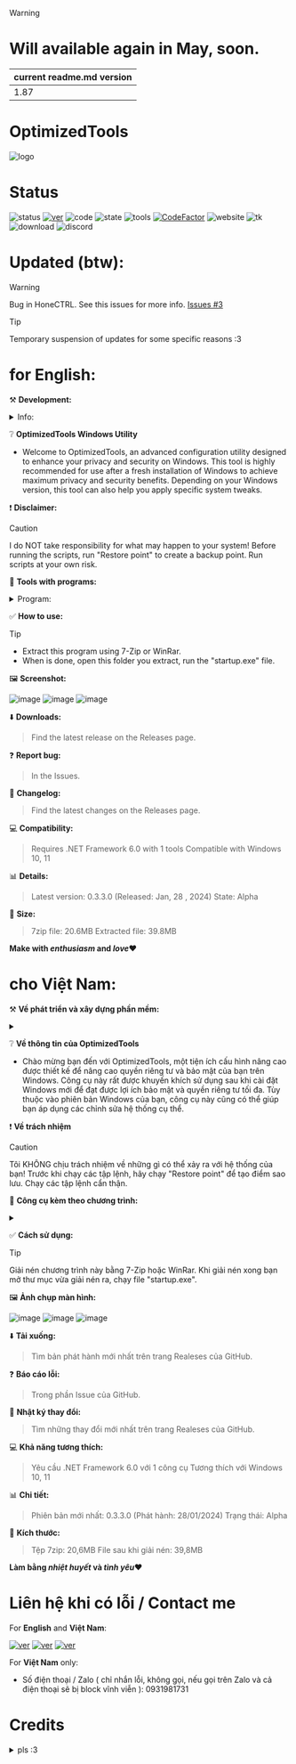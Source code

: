 > [!WARNING]
> # Will available again in May, soon.

| current readme.md version |
|---------------------------|
| 1.87                      |
# OptimizedTools 
![logo](https://github.com/NamGitHub2002/OptimizedTools/assets/120299835/282563d8-a156-4ea6-a5d7-e49afd2a8729)

# Status
![status](https://img.shields.io/badge/status-dead-red)
[![ver](https://img.shields.io/badge/version-0.3.3.0_lastet-black)](https://github.com/NamGitHub2002/OptimizedTools/releases)
![code](https://img.shields.io/badge/code_quality-good%3A_B-green)
![state](https://img.shields.io/badge/state-broke-red)
![tools](https://img.shields.io/badge/tools_version-fixing-red)
[![CodeFactor](https://www.codefactor.io/repository/github/namopt/optimizedtools/badge)](https://www.codefactor.io/repository/github/namopt/optimizedtools)
![website](https://img.shields.io/badge/website_status-okay-blue)
![tk](https://img.shields.io/badge/thank%20for%20visit%2C%20download%20and%20using%20this%20project!-white?style=flat)
![download](https://img.shields.io/badge/downloads%3A-9%2Fmonth-green?style=flat&logo=downloads)
![discord](https://img.shields.io/badge/not%20supported%20(coming%20soon)-black?style=flat&logo=discord)

# Updated (btw):
> [!WARNING]
> Bug in HoneCTRL. See this issues for more info.
> [Issues #3](https://github.com/NamOpt/OptimizedTools/issues/3)

> [!TIP]
> Temporary suspension of updates for some specific reasons :3

# for English:

⚒️ **Development:**
<details>
<summary>Info:</summary>

- For the source: Clone this sources or download the zip.
- For the build: After you download the source, run build.cmd to build and edit.

</details>

❔ **OptimizedTools Windows Utility**

- Welcome to OptimizedTools, an advanced configuration utility designed to enhance your privacy and security on Windows. This tool is highly recommended for use after a fresh installation of Windows to achieve maximum privacy and security benefits. Depending on your Windows version, this tool can also help you apply specific system tweaks.

❗ **Disclaimer:**
> [!CAUTION]
> I do NOT take responsibility for what may happen to your system! Before running the scripts, run "Restore point" to create a backup point. Run scripts at your own risk.

💾 **Tools with programs:**
<details>
<summary>Program:</summary>

- **Optimizer** by hellzerg: https://github.com/hellzerg/optimizer
- **winutil** by Chris Titus Tech: https://github.com/ChrisTitusTech/winutil
- **Bloatnosy** by builtbybel: https://github.com/builtbybel/BloatyNosy
- **Windows10Debloater** by Sycnex: https://github.com/Sycnex/Windows10Debloater
- **HoneCtrl** by luke-beep: https://github.com/luke-beep/HoneCtrl
- **XToolBox** by xemulat: https://github.com/xemulat/XToolbox
- **Harden Debloat** by simeononsecurity: https://github.com/simeononsecurity/Windows-Optimize-Harden-Debloat
- **Microsoft Activation Scripts** by WindowsAddict: https://github.com/massgravel/Microsoft-Activation-Scripts

</details>

✅ **How to use:**
> [!TIP]
> - Extract this program using 7-Zip or WinRar.
> - When is done, open this folder you extract, run the "startup.exe" file.

🖼 **Screenshot:**

![image](https://github.com/NamGitHub2002/All-in-one-Tools-by-Nam/assets/120299835/41f40386-8267-4101-bc3a-bafa07f9e08e)
![image](https://github.com/NamGitHub2002/All-in-one-Tools-by-Nam/assets/120299835/3a750537-a59a-439e-8076-05bbf1353cbf)
![image](https://github.com/NamGitHub2002/All-in-one-Tools-by-Nam/assets/120299835/c6cb8bc3-5d1d-4f6a-bbe4-d70a91cd4cda)

⬇️ **Downloads:**
> Find the latest release on the Releases page.

❓ **Report bug:**
> In the Issues.

📰 **Changelog:**
> Find the latest changes on the Releases page.

💻 **Compatibility:**
> Requires .NET Framework 6.0 with 1 tools
> Compatible with Windows 10, 11

📊 **Details:**
> Latest version: 0.3.3.0 (Released: Jan, 28 , 2024)
> State: Alpha

📶 **Size:**
> 7zip file: 20.6MB
> Extracted file: 39.8MB

**Make with *enthusiasm* and *love*❤️**

# cho Việt Nam:

⚒️ **Về phát triển và xây dựng phần mềm:**
<details>
<summary></summary>
  
- Đối với nguồn: Nhân bản (Clone) nguồn này hoặc tải xuống zip.
- Đối với bản dựng: Sau khi bạn tải xuống nguồn, hãy chạy build.cmd để xây dựng và chỉnh sửa.

</details>

❔ **Về thông tin của OptimizedTools**

- Chào mừng bạn đến với OptimizedTools, một tiện ích cấu hình nâng cao được thiết kế để nâng cao quyền riêng tư và bảo mật của bạn trên Windows. Công cụ này rất được khuyến khích sử dụng sau khi cài đặt Windows mới để đạt được lợi ích bảo mật và quyền riêng tư tối đa. Tùy thuộc vào phiên bản Windows của bạn, công cụ này cũng có thể giúp bạn áp dụng các chỉnh sửa hệ thống cụ thể.

❗ **Về trách nhiệm**
> [!CAUTION]
> Tôi KHÔNG chịu trách nhiệm về những gì có thể xảy ra với hệ thống của bạn! Trước khi chạy các tập lệnh, hãy chạy "Restore point" để tạo điểm sao lưu. Chạy các tập lệnh cẩn thận.

💾 **Công cụ kèm theo chương trình:**
<details>
<summary></summary>
  
- **Optimizer** của hellzerg: https://github.com/hellzerg/optimizer
- **winutil** của Chris Titus Tech: https://github.com/ChrisTitusTech/winutil
- **Bloatnosy** của builtbybel: https://github.com/builtbybel/BloatyNosy
- **Windows10Debloater** của Sycnex: https://github.com/Sycnex/Windows10Debloater
- **HoneCtrl** của luke-beep: https://github.com/luke-beep/HoneCtrl
- **XToolBox** của xemulat: https://github.com/xemulat/XToolbox
- **Harden Debloat** của simeononsecurity: https://github.com/simeononsecurity/Windows-Optimize-Harden-Debloat
- **Microsoft Activation Scripts** của WindowsAddict: https://github.com/massgravel/Microsoft-Activation-Scripts

</details>

✅ **Cách sử dụng:**
> [!TIP]
> Giải nén chương trình này bằng 7-Zip hoặc WinRar.
> Khi giải nén xong bạn mở thư mục vừa giải nén ra, chạy file "startup.exe".

🖼 **Ảnh chụp màn hình:**

![image](https://github.com/NamGitHub2002/All-in-one-Tools-by-Nam/assets/120299835/41f40386-8267-4101-bc3a-bafa07f9e08e)
![image](https://github.com/NamGitHub2002/All-in-one-Tools-by-Nam/assets/120299835/3a750537-a59a-439e-8076-05bbf1353cbf)
![image](https://github.com/NamGitHub2002/All-in-one-Tools-by-Nam/assets/120299835/c6cb8bc3-5d1d-4f6a-bbe4-d70a91cd4cda)

⬇️ **Tải xuống:**
> Tìm bản phát hành mới nhất trên trang Realeses của GitHub.

❓ **Báo cáo lỗi:**
> Trong phần Issue của GitHub.

📰 **Nhật ký thay đổi:**
> Tìm những thay đổi mới nhất trên trang Realeses của GitHub.

💻 **Khả năng tương thích:**
> Yêu cầu .NET Framework 6.0 với 1 công cụ
> Tương thích với Windows 10, 11

📊 **Chi tiết:**
> Phiên bản mới nhất: 0.3.3.0 (Phát hành: 28/01/2024)
> Trạng thái: Alpha

📶 **Kích thước:**
> Tệp 7zip: 20,6MB
> File sau khi giải nén: 39,8MB

**Làm bằng *nhiệt huyết* và *tình yêu*❤️**

# Liên hệ khi có lỗi / Contact me
For **English** and **Việt Nam**:

[![ver](https://img.shields.io/badge/facebook%3A_namnee6-gray?style=flat&logo=facebook)](https://www.facebook.com/namnee6)
[![ver](https://img.shields.io/badge/tiktok%3A_%40.techphone-gray?style=flat&logo=tiktok)](https://www.tiktok.com/@_.techphone_/)
[![ver](https://img.shields.io/badge/ytb%3A_NamCzE-gray?style=flat&logo=youtube)](https://www.youtube.com/channel/UCGq0DDujQ9TynsGGLvfu-IA)

For **Việt Nam** only:
- Số điện thoại / Zalo ( chỉ nhắn lỗi, không gọi, nếu gọi trên Zalo và cả điện thoại sẽ bị block vĩnh viễn ): 0931981731

# Credits 
<details>
<summary>pls :3</summary>

- **Optimizer** by hellzerg: https://github.com/hellzerg/optimizer
- **winutil** by Chris Titus Tech: https://github.com/ChrisTitusTech/winutil
- **Bloatnosy** by builtbybel: https://github.com/builtbybel/BloatyNosy
- **Windows10Debloater** by Sycnex: https://github.com/Sycnex/Windows10Debloater
- **HoneCtrl** by luke-beep: https://github.com/luke-beep/HoneCtrl
- **XToolBox** by xemulat: https://github.com/xemulat/XToolbox
- **Harden Debloat** by simeononsecurity: https://github.com/simeononsecurity/Windows-Optimize-Harden-Debloat
- **Microsoft Activation Scripts** by WindowsAddict: https://github.com/massgravel/Microsoft-Activation-Scripts
- **Notepad++** by donho: https://github.com/notepad-plus-plus/notepad-plus-plus
- **Bat to exe converter** by Faith Kodak (deleted all repo): https://github.com/99fk
- **Powershell** by Microsoft: https://github.com/PowerShell/PowerShell
- **GUI** by **Microsoft Activation Scripts / WindowsAddict**: https://github.com/massgravel/Microsoft-Activation-Scripts

</details>
